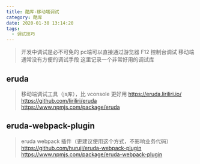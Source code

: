 ```yaml
---
title: 酷库-移动端调试
category: 酷库
date: 2020-01-30 13:14:20
tags:
  - 调试技巧
---
```


> 开发中调试是必不可免的
> pc端可以直接通过游览器 F12 控制台调试
> 移动端通常没有方便的调试手段
> 这里记录一个非常好用的调试库

## eruda
> 移动端调试工具（js库），比 vconsole 更好用
> https://eruda.liriliri.io/
> https://github.com/liriliri/eruda
> https://www.npmjs.com/package/eruda

## eruda-webpack-plugin
> eruda webpack 插件（更建议使用这个方式，不影响业务代码）
> https://github.com/huruji/eruda-webpack-plugin
> https://www.npmjs.com/package/eruda-webpack-plugin